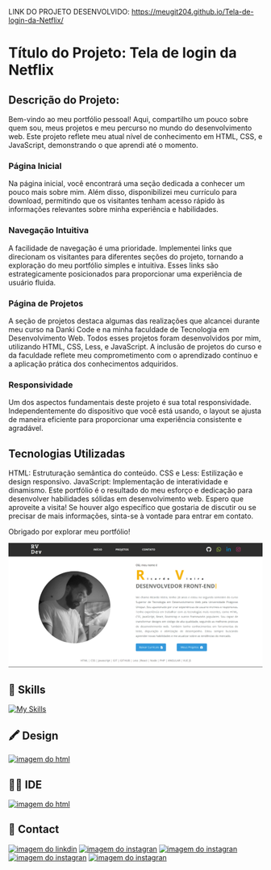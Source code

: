 LINK DO PROJETO DESENVOLVIDO: https://meugit204.github.io/Tela-de-login-da-Netflix/

# Título do Projeto: Tela de login da Netflix

## Descrição do Projeto:
Bem-vindo ao meu portfólio pessoal! Aqui, compartilho um pouco sobre quem sou, meus projetos e meu percurso no mundo do desenvolvimento web. Este projeto reflete meu atual nível de conhecimento em HTML, CSS, e JavaScript, demonstrando o que aprendi até o momento.

### Página Inicial
Na página inicial, você encontrará uma seção dedicada a conhecer um pouco mais sobre mim. Além disso, disponibilizei meu currículo para download, permitindo que os visitantes tenham acesso rápido às informações relevantes sobre minha experiência e habilidades.

### Navegação Intuitiva
A facilidade de navegação é uma prioridade. Implementei links que direcionam os visitantes para diferentes seções do projeto, tornando a exploração do meu portfólio simples e intuitiva. Esses links são estrategicamente posicionados para proporcionar uma experiência de usuário fluida.

### Página de Projetos
A seção de projetos destaca algumas das realizações que alcancei durante meu curso na Danki Code e na minha faculdade de Tecnologia em Desenvolvimento Web. Todos esses projetos foram desenvolvidos por mim, utilizando HTML, CSS, Less, e JavaScript. A inclusão de projetos do curso e da faculdade reflete meu comprometimento com o aprendizado contínuo e a aplicação prática dos conhecimentos adquiridos.

### Responsividade
Um dos aspectos fundamentais deste projeto é sua total responsividade. Independentemente do dispositivo que você está usando, o layout se ajusta de maneira eficiente para proporcionar uma experiência consistente e agradável.

## Tecnologias Utilizadas
HTML: Estruturação semântica do conteúdo.
CSS e Less: Estilização e design responsivo.
JavaScript: Implementação de interatividade e dinamismo.
Este portfólio é o resultado do meu esforço e dedicação para desenvolver habilidades sólidas em desenvolvimento web. Espero que aproveite a visita! Se houver algo específico que gostaria de discutir ou se precisar de mais informações, sinta-se à vontade para entrar em contato.

Obrigado por explorar meu portfólio!

![Texto Alternativo](https://github.com/meugit204/imagens/blob/09a1a4ff6f7069fe22ee5ded9b25bd69e3011f10/meu-portifolio.png)
 
## 🚀 Skills

[![My Skills](https://skillicons.dev/icons?i=js,html,css,angular,git)](https://skillicons.dev)

## 🖍 Design

[![imagem do html](https://img.shields.io/badge/Figma-F24E1E?style=for-the-badge&logo=figma&logoColor=white)](#)

## 👩‍💻 IDE

[![imagem do html](https://img.shields.io/badge/Visual_Studio_Code-0078D4?style=for-the-badge&logo=visual%20studio%20code&logoColor=white)](#)

## 📱 Contact

[![imagem do linkdin](https://img.shields.io/badge/LinkedIn-0077B5?style=for-the-badge&logo=linkedin&logoColor=white)](https://www.linkedin.com/in/ricardo-vieira-dev/)
[![imagem do instagran](https://img.shields.io/badge/Instagram-E4405F?style=for-the-badge&logo=instagram&logoColor=white)](https://www.instagram.com/kadu_vieira_rv/)
[![imagem do instagran](https://img.shields.io/badge/Gmail-D14836?style=for-the-badge&logo=gmail&logoColor=white)](<mailto:ricardo.dev.of@gmail.com>)
[![imagem do instagran](https://img.shields.io/badge/WhatsApp-25D366?style=for-the-badge&logo=whatsapp&logoColor=white)](https://wa.me/5598984178259)
[![imagem do instagran](https://img.shields.io/badge/website-000000?style=for-the-badge&logo=About.me&logoColor=white)](#)
